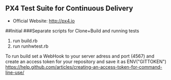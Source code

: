 ## PX4 Test Suite for Continuous Delivery

*   Official Website: http://px4.io

##Initial 
###Separate scripts for Clone+Build and running tests

1. run build.rb
2. run runhwtest.rb

To run build set a WebHook to your server adress and port (4567)
and create an access token for your repository
and save it as ENV("GITTOKEN")
https://help.github.com/articles/creating-an-access-token-for-command-line-use/